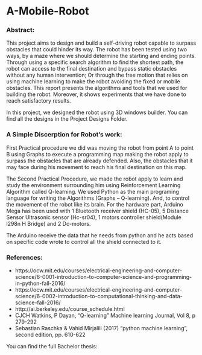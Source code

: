 # A-Mobile-Robot

<h3>Abstract:</h3>
<p>This project aims to design and build a self-driving robot capable to surpass obstacles that could hinder its way.
The robot has been tested using two ways, by a maze where we should determine the starting and ending points. Through using a specific search algorithm to find the shortest path, the robot can access to the final destination and bypass static obstacles without any human intervention; Or through the free motion that relies on using machine learning to make the robot avoiding the fixed or mobile obstacles.
This report presents the algorithms and tools that we used for building the robot. Moreover, it shows experiments that we have done to reach satisfactory results.</p>

<p>In this project, we designed the robot using 3D windows builder. You can find all the designs in the Project Designs Folder.</p>
<h3>A Simple Discerption for Robot’s work:</h3>
<p>First Practical procedure we did was moving the robot from point A to point B using Graphs to execute a programming map making the robot apply to surpass the obstacles that are already defended. Also, the obstacles that it may face during his movement to reach his final destination on this map.</p>

<p>The Second Practical Procedure, we made the robot apply to learn and study the environment surrounding him using Reinforcement Learning Algorithm called Q-learning.
We used Python as the main programing language for writing the Algorithms (Graphs – Q-learning). And, to control the movement of the robot like its brain.
For the hardware part, Arduino Mega has been used with 1 Bluetooth receiver shield (HC-05), 5 Distance Sensor Ultrasonic sensor (Hc-sr04), 1 motors controller shield(Module l298n H Bridge) and 2 Dc-motors.</p>
<p>The Arduino receive the data that he needs from python and he acts based on specific code wrote to control all the shield connected to it.</p>
<h3>References:</h3>
<ul>
  <li>https://ocw.mit.edu/courses/electrical-engineering-and-computer-science/6-0001-introduction-to-computer-science-and-programming-in-python-fall-2016/</li>
  <li>https://ocw.mit.edu/courses/electrical-engineering-and-computer-science/6-0002-introduction-to-computational-thinking-and-data-science-fall-2016/</li>
  <li>http://ai.berkeley.edu/course_schedule.html</li>
  <li>CJCH Watkins, P Dayan, “Q-learning” Machine learning Journal, Vol 8, p 279-292</li>
  <li>Sebastian Raschka & Vahid Mirjalili (2017) “python machine learning”, second edition, pp. 610-622</li>
</ul>
You can find the full Bachelor thesis:   
